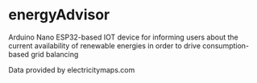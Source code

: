 # energyAdvisor
Arduino Nano ESP32-based IOT device for informing users about the current availability of renewable energies in order to drive consumption-based grid balancing

Data provided by electricitymaps.com
